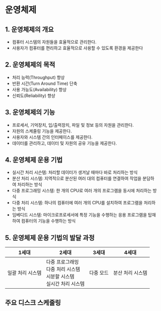 # 운영체제
## 1. 운영체제의 개요
* 컴퓨터 시스템의 자원들을 효율적으로 관리한다.
* 사용자가 컴퓨터를 편리하고 효율적으로 사용할 수 있도록 환경을 제공한다
## 2. 운영체제의 목적
* 처리 능력(Throughput) 향상
* 반환 시간(Turn Around Time) 단축
* 사용 가능도(Availability) 향상
* 신뢰도(Reliability) 향상
## 3. 운영체제의 기능
* 프로세서, 기억장치, 입/출력장치, 파일 및 정보 등의 자원을 관리한다.
* 자원의 스케줄링 기능을 제공한다.
* 사용자와 시스템 간의 인터페이스를 제공한다.
* 데이터를 관리하고, 데이터 및 자원의 공유 기능을 제공한다.
## 4. 운영체제 운용 기법
* 실시간 처리 시슨템: 처리할 데이터가 생겨날 때마다 바로 처리하는 방식
* 분산 처리 시스템: 지역적으로 분산된 여러 대의 컴퓨터를 연결하여 작업을 분담하여 처리하는 방식
* 다중 프로그래밍 시스템: 한 개의 CPU로 여러 개의 프로그램을 동시에 처리하는 방식
* 다중 처리 시스템: 하나의 컴퓨터에 여러 개의 CPU를 설치하여 프로그램을 처리하는 방식
* 임베디드 시스템: 마이크로프로세서에 특정 기능을 수행하는 응용 프로그램을 탑재하여 컴퓨터의 기능을 수행하는 방식
## 5. 운영체제 운용 기법의 발달 과정
| 1세대 | 2세대                                             | 3세대 | 4세대 |
|-|-------------------------------------------------| -----| -------|
| 일괄 처리 시스템 | 다중 프로그래밍<br>다중 처리 시스템<br> 시분할 시스템<br>실시간 처리 시스템 |다중 모드|분산 처리 시스템|

## 주요 디스크 스케줄링
